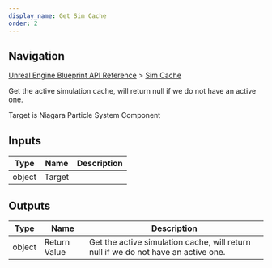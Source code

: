 ```yaml
---
display_name: Get Sim Cache
order: 2
---
```

## Navigation

[Unreal Engine Blueprint API Reference](https://dev.epicgames.com/documentation/en-us/unreal-engine/BlueprintAPI) > [Sim Cache](https://dev.epicgames.com/documentation/en-us/unreal-engine/BlueprintAPI/SimCache)

Get the active simulation cache, will return null if we do not have an active one.

Target is Niagara Particle System Component

## Inputs

| Type | Name | Description |
| --- | --- | --- |
| object | Target |  |

## Outputs

| Type | Name | Description |
| --- | --- | --- |
| object | Return Value | Get the active simulation cache, will return null if we do not have an active one. |
